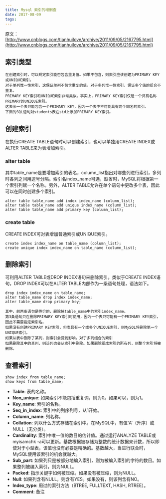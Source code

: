 ```yaml
---
title: Mysql 索引的增删查
date: 2017-08-09
tags:
---
```



原文：[http://www.cnblogs.com/tianhuilove/archive/2011/09/05/2167795.html](http://www.cnblogs.com/tianhuilove/archive/2011/09/05/2167795.html)

<!-- toc -->

## 索引类型
```
在创建索引时，可以规定索引能否包含重复值。如果不包含，则索引应该创建为PRIMARY KEY或UNIQUE索引。
对于单列惟一性索引，这保证单列不包含重复的值。对于多列惟一性索引，保证多个值的组合不重复。
PRIMARY KEY索引和UNIQUE索引非常类似。事实上，PRIMARY KEY索引仅是一个具有名称PRIMARY的UNIQUE索引。
这表示一个表只能包含一个PRIMARY KEY，因为一个表中不可能具有两个同名的索引。
下面的SQL语句对students表在sid上添加PRIMARY KEY索引。
```
<!-- more -->

## 创建索引
在执行CREATE TABLE语句时可以创建索引，也可以单独用CREATE INDEX或ALTER TABLE来为表增加索引。

### alter table

其中table_name是要增加索引的表名，column_list指出对哪些列进行索引，多列时各列之间用逗号分隔。索引名index_name可选，缺省时，MySQL将根据第一个索引列赋一个名称。另外，ALTER TABLE允许在单个语句中更改多个表，因此可以在同时创建多个索引。
```mysql
alter table table_name add index index_name (column_list);
alter table table_name add unique index_name (column_list);
alter table table_name add primary key (column_list);
```
### create table
CREATE INDEX可对表增加普通索引或UNIQUE索引。
```mysql
create index index_name on table_name (column_list);
create unique index index_name on table_name (column_list);
```

## 删除索引
可利用ALTER TABLE或DROP INDEX语句来删除索引。类似于CREATE INDEX语句，DROP INDEX可以在ALTER TABLE内部作为一条语句处理，语法如下。
```mysql
drop index index_name on table_name;
alter table_name drop index index_name;
alter table_name drop primary key;
```
```
其中，前两条语句是等价的，删除掉table_name中的索引index_name。
第3条语句只在删除PRIMARY KEY索引时使用，因为一个表只可能有一个PRIMARY KEY索引，因此不需要指定索引名。
如果没有创建PRIMARY KEY索引，但表具有一个或多个UNIQUE索引，则MySQL将删除第一个UNIQUE索引。
如果从表中删除了某列，则索引会受到影响。对于多列组合的索引
如果删除其中的某列，则该列也会从索引中删除。如果删除组成索引的所有列，则整个索引将被删除。
```

## 查看索引

```mysql
show index from table_name;
show keys from table_name;
```

- **Table**: 表的名称。
- **Non_unique**: 如果索引不能包括重复词，则为0。如果可以，则为1。
- **Key_name**: 索引的名称。
- **Seq_in_index**: 索引中的列序列号，从1开始。
- **Column_name**: 列名称。
- **Collation**: 列以什么方式存储在索引中。在MySQL中，有值‘A’（升序）或NULL（无分类）。
- **Cardinality**: 索引中唯一值的数目的估计值。通过运行ANALYZE TABLE或myisamchk -a可以更新。基数根据被存储为整数的统计数据来计数，所以即使对于小型表，该值也没有必要是精确的。基数越大，当进行联合时，MySQL使用该索引的机会就越大。
- **Sub_part**: 如果列只是被部分地编入索引，则为被编入索引的字符的数目。如果整列被编入索引，则为NULL。
- **Packed**: 指示关键字如何被压缩。如果没有被压缩，则为NULL。
- **Null**: 如果列含有NULL，则含有YES。如果没有，则该列含有NO。
- **Index_type**: 用过的索引方法（BTREE, FULLTEXT, HASH, RTREE）。
- **Comment**: 备注

